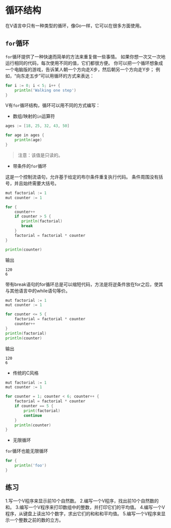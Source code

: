# 循环结构

在V语言中只有一种类型的循环，像Go一样，它可以在很多方面使用。

## `for`循环

`for`循环提供了一种快速而简单的方法来重复做一些事情。
如果你想一次又一次地运行相同的代码，每次使用不同的值，它们都很方便。
你可以把一个循环想象成一个电脑版的游戏，告诉某人朝一个方向走X步，然后朝另一个方向走Y步；
例如，“向东走五步”可以用循环的方式来表达：

```go
for i := 0; i < 5; i++ {
    println('Walking one step')
}
```

V有`for`循环结构，循环可以用不同的方式编写：

- 数组/映射的`in`运算符

```go
ages := [18, 25, 32, 43, 50]

for age in ages {
    println(age)
}
```

> 注意：该值是只读的。

- 带条件的`for`循环

这是一个控制流语句，允许基于给定的布尔条件重复执行代码。
条件周围没有括号，并且始终需要大括号。

```go
mut factorial := 1
mut counter := 1

for {
    counter++
    if counter > 5 {
       println(factorial)
       break
    }
    factorial = factorial * counter
}

println(counter)
```

输出

```console
120
6
```

带有break语句的for循环总是可以缩短代码，方法是将逆条件放在for之后，使其与其他语言中的while语句等价。

```go
mut factorial := 1
mut counter := 1

for counter <= 5 {
    factorial = factorial * counter
    counter++
}
println(factorial)
println(counter)
```

输出

```console
120
6
```

- 传统的C风格

```go
mut factorial := 1
mut counter := 1

for counter = 1; counter < 6; counter++ {
    factorial = factorial * counter
    if counter == 5 {
        print(factorial)
        continue
    }
    println(counter)
}
```

- 无限循环

`for`循环也能无限循环

```go
for {
    println('foo')
}
```

## 练习

1.写一个V程序来显示前10个自然数。
2.编写一个V程序，找出前10个自然数的和。
3.编写一个V程序来打印数组中的整数，并打印它们的平均值。
4.编写一个V程序，从键盘上读出10个数字，求出它们的和和和平均值。
5.编写一个V程序来显示一个整数之前的数的立方。
